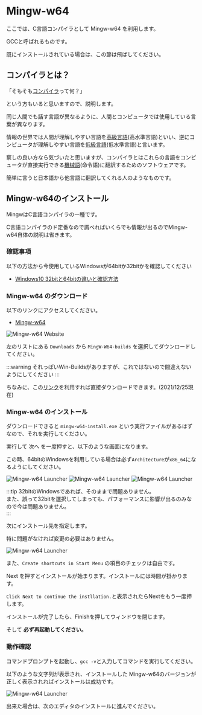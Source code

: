 # Mingw-w64

ここでは、C言語コンパイラとして Mingw-w64 を利用します。

GCCと呼ばれるものです。

既にインストールされている場合は、この節は飛ばしてください。

## コンパイラとは？

「そもそも[コンパイラ](https://www.sophia-it.com/content/%E3%82%B3%E3%83%B3%E3%83%91%E3%82%A4%E3%83%A9)って何？」

という方もいると思いますので、説明します。

同じ人間でも話す言語が異なるように、人間とコンピュータでは使用している言葉が異なります。

情報の世界では人間が理解しやすい言語を[高級言語](https://www.sophia-it.com/content/%E9%AB%98%E7%B4%9A%E8%A8%80%E8%AA%9E)(高水準言語)といい、逆にコンピュータが理解しやすい言語を[低級言語](https://www.sophia-it.com/content/%E4%BD%8E%E6%B0%B4%E6%BA%96%E8%A8%80%E8%AA%9E)(低水準言語)と言います。

察しの良い方なら気づいたと思いますが、コンパイラとはこれらの言語をコンピュータが直接実行できる[機械語](https://www.sophia-it.com/content/%E6%A9%9F%E6%A2%B0%E8%AA%9E)(命令語)に翻訳するためのソフトウェアです。

簡単に言うと日本語から他言語に翻訳してくれる人のようなものです。

## Mingw-w64のインストール

MingwはC言語コンパイラの一種です。

C言語コンパイラのド定番なので調べればいくらでも情報が出るのでMingw-w64自体の説明は省きます。

### 確認事項

以下の方法から今使用しているWindowsが64bitか32bitかを確認してください

- [Windows10 32bitと64bitの違いと確認方法](http://www.e-soft.net/post-1693.html)

### Mingw-w64 のダウンロード

以下のリンクにアクセスしてください。

- [Mingw-w64](https://www.mingw-w64.org/)

![Mingw-w64 Website](../assets/compiler/1.png)

左のリストにある ``Downloads`` から ``MingW-W64-builds`` を選択してダウンロードしてください。

:::warning
それっぽいWin-Buildsがありますが、これではないので間違えないようにしてください
:::

ちなみに、この[リンク](http://sourceforge.net/projects/mingw-w64/files/Toolchains%20targetting%20Win32/Personal%20Builds/mingw-builds/installer/mingw-w64-install.exe/download)を利用すれば直接ダウンロードできます。(2021/12/25現在)

### Mingw-w64 のインストール

ダウンロードできると ``mingw-w64-install.exe`` という実行ファイルがあるはずなので、それを実行してください。

実行して 次へ を一度押すと、以下のような画面になります。

この時、64bitのWindowsを利用している場合は必ず``Architecture``が``x86_64``になるようにしてください。

![Mingw-w64 Launcher](../assets/compiler/2.png)
![Mingw-w64 Launcher](../assets/compiler/3.png)
![Mingw-w64 Launcher](../assets/compiler/4.png)

:::tip
32bitのWindowsであれば、そのままで問題ありません。</br>
また、誤って32bitを選択してしまっても、パフォーマンスに影響が出るのみなので今は問題ありません。</br>
:::

次にインストール先を指定します。

特に問題がなければ変更の必要はありません。

![Mingw-w64 Launcher](../assets/compiler/5.png)

また、``Create shortcuts in Start Menu`` の項目のチェックは自由です。

Next を押すとインストールが始まります。インストールには時間が掛かります。

``Click Next to continue the instllation.``と表示されたらNextをもう一度押します。

インストールが完了したら、Finishを押してウィンドウを閉じます。

そして **必ず再起動してください。**

### 動作確認

コマンドプロンプトを起動し、``gcc -v``と入力してコマンドを実行してください。

以下のような文字列が表示され、インストールした Mingw-w64のバージョンが正しく表示されればインストールは成功です。

![Mingw-w64 Launcher](../assets/compiler/6.png)

出来た場合は、次のエディタのインストールに進んでください。
